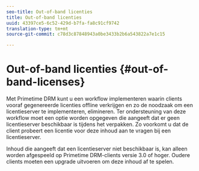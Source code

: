 ```yaml
---
seo-title: Out-of-band licenties
title: Out-of-band licenties
uuid: 43397ce5-6c52-429d-b7fa-fa8c91cf9742
translation-type: tm+mt
source-git-commit: c78d3c87848943a0be3433b2b6a543822a7e1c15

---
```



# Out-of-band licenties {#out-of-band-licenses}

Met Primetime DRM kunt u een workflow implementeren waarin clients vooraf gegenereerde licenties offline verkrijgen en zo de noodzaak om een licentieserver te implementeren, elimineren. Ter ondersteuning van deze workflow moet een optie worden opgegeven die aangeeft dat er geen licentieserver beschikbaar is tijdens het verpakken. Zo voorkomt u dat de client probeert een licentie voor deze inhoud aan te vragen bij een licentieserver.

Inhoud die aangeeft dat een licentieserver niet beschikbaar is, kan alleen worden afgespeeld op Primetime DRM-clients versie 3.0 of hoger. Oudere clients moeten een upgrade uitvoeren om deze inhoud af te spelen.
